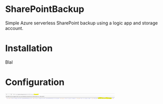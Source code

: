 # SharePointBackup
Simple Azure serverless SharePoint backup using a logic app and storage account.

# Installation

Blal

# Configuration

<img src="https://github.com/Robert1976/SharePointBackup/blob/master/images/getsiteid.PNG" width="350" >
